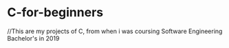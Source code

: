 # C-for-beginners
//This are my projects of C, from when i was coursing Software Engineering Bachelor's in 2019
